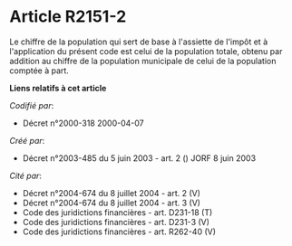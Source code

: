 # Article R2151-2

Le chiffre de la population qui sert de base à l'assiette de l'impôt et à l'application du présent code est celui de la
population totale, obtenu par addition au chiffre de la population municipale de celui de la population comptée à part.

**Liens relatifs à cet article**

_Codifié par_:

  - Décret n°2000-318 2000-04-07

_Créé par_:

  - Décret n°2003-485 du 5 juin 2003 - art. 2 () JORF 8 juin 2003

_Cité par_:

  - Décret n°2004-674 du 8 juillet 2004 - art. 2 (V)
  - Décret n°2004-674 du 8 juillet 2004 - art. 3 (V)
  - Code des juridictions financières - art. D231-18 (T)
  - Code des juridictions financières - art. D231-3 (V)
  - Code des juridictions financières - art. R262-40 (V)
